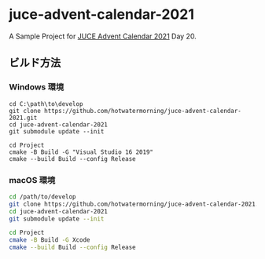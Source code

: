 # juce-advent-calendar-2021

A Sample Project for [JUCE Advent Calendar 2021](https://qiita.com/advent-calendar/2021/juce) Day 20.

## ビルド方法

### Windows 環境

```batch
cd C:\path\to\develop
git clone https://github.com/hotwatermorning/juce-advent-calendar-2021.git
cd juce-advent-calendar-2021
git submodule update --init

cd Project
cmake -B Build -G "Visual Studio 16 2019"
cmake --build Build --config Release
```


### macOS 環境

```sh
cd /path/to/develop
git clone https://github.com/hotwatermorning/juce-advent-calendar-2021.git
cd juce-advent-calendar-2021
git submodule update --init

cd Project
cmake -B Build -G Xcode
cmake --build Build --config Release
```
